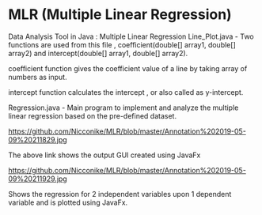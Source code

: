 # MLR (Multiple Linear Regression)
Data Analysis Tool in Java : Multiple Linear Regression
Line_Plot.java - Two functions are used from this file , coefficient(double[] array1, double[] array2) and intercept(double[] array1, double[] array2).

coefficient function gives the coefficient value of a line by taking array of numbers as input.

intercept function calculates the intercept , or also called as y-intercept.

Regression.java - Main program to implement and analyze the multiple linear regression based on the pre-defined dataset.

https://github.com/Nicconike/MLR/blob/master/Annotation%202019-05-09%20211829.jpg

The above link shows the output GUI created using JavaFx

https://github.com/Nicconike/MLR/blob/master/Annotation%202019-05-09%20211929.jpg

Shows the regression for 2 independent variables upon 1 dependent variable and is plotted using JavaFx.
